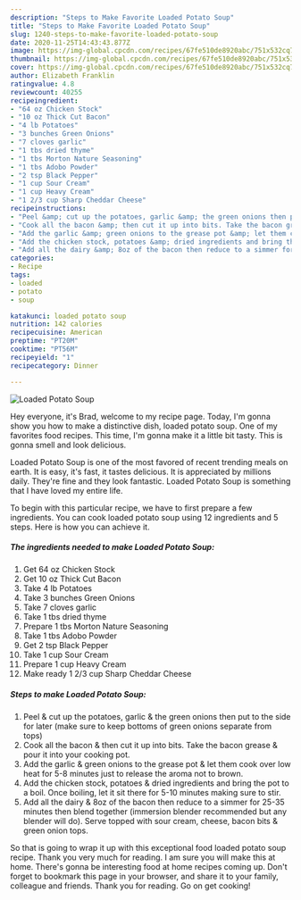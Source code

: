 ```yaml
---
description: "Steps to Make Favorite Loaded Potato Soup"
title: "Steps to Make Favorite Loaded Potato Soup"
slug: 1240-steps-to-make-favorite-loaded-potato-soup
date: 2020-11-25T14:43:43.877Z
image: https://img-global.cpcdn.com/recipes/67fe510de8920abc/751x532cq70/loaded-potato-soup-recipe-main-photo.jpg
thumbnail: https://img-global.cpcdn.com/recipes/67fe510de8920abc/751x532cq70/loaded-potato-soup-recipe-main-photo.jpg
cover: https://img-global.cpcdn.com/recipes/67fe510de8920abc/751x532cq70/loaded-potato-soup-recipe-main-photo.jpg
author: Elizabeth Franklin
ratingvalue: 4.8
reviewcount: 40255
recipeingredient:
- "64 oz Chicken Stock"
- "10 oz Thick Cut Bacon"
- "4 lb Potatoes"
- "3 bunches Green Onions"
- "7 cloves garlic"
- "1 tbs dried thyme"
- "1 tbs Morton Nature Seasoning"
- "1 tbs Adobo Powder"
- "2 tsp Black Pepper"
- "1 cup Sour Cream"
- "1 cup Heavy Cream"
- "1 2/3 cup Sharp Cheddar Cheese"
recipeinstructions:
- "Peel &amp; cut up the potatoes, garlic &amp; the green onions then put to the side for later (make sure to keep bottoms of green onions separate from tops)"
- "Cook all the bacon &amp; then cut it up into bits. Take the bacon grease &amp; pour it into your cooking pot."
- "Add the garlic &amp; green onions to the grease pot &amp; let them cook over low heat for 5-8 minutes just to release the aroma not to brown."
- "Add the chicken stock, potatoes &amp; dried ingredients and bring the pot to a boil. Once boiling, let it sit there for 5-10 minutes making sure to stir."
- "Add all the dairy &amp; 8oz of the bacon then reduce to a simmer for 25-35 minutes then blend together (immersion blender recommended but any blender will do). Serve topped with sour cream, cheese, bacon bits &amp; green onion tops."
categories:
- Recipe
tags:
- loaded
- potato
- soup

katakunci: loaded potato soup 
nutrition: 142 calories
recipecuisine: American
preptime: "PT20M"
cooktime: "PT56M"
recipeyield: "1"
recipecategory: Dinner

---
```



![Loaded Potato Soup](https://img-global.cpcdn.com/recipes/67fe510de8920abc/751x532cq70/loaded-potato-soup-recipe-main-photo.jpg)

Hey everyone, it's Brad, welcome to my recipe page. Today, I'm gonna show you how to make a distinctive dish, loaded potato soup. One of my favorites food recipes. This time, I'm gonna make it a little bit tasty. This is gonna smell and look delicious.



Loaded Potato Soup is one of the most favored of recent trending meals on earth. It is easy, it's fast, it tastes delicious. It is appreciated by millions daily. They're fine and they look fantastic. Loaded Potato Soup is something that I have loved my entire life.


To begin with this particular recipe, we have to first prepare a few ingredients. You can cook loaded potato soup using 12 ingredients and 5 steps. Here is how you can achieve it.

<!--inarticleads1-->

##### The ingredients needed to make Loaded Potato Soup:

1. Get 64 oz Chicken Stock
1. Get 10 oz Thick Cut Bacon
1. Take 4 lb Potatoes
1. Take 3 bunches Green Onions
1. Take 7 cloves garlic
1. Take 1 tbs dried thyme
1. Prepare 1 tbs Morton Nature Seasoning
1. Take 1 tbs Adobo Powder
1. Get 2 tsp Black Pepper
1. Take 1 cup Sour Cream
1. Prepare 1 cup Heavy Cream
1. Make ready 1 2/3 cup Sharp Cheddar Cheese




<!--inarticleads2-->

##### Steps to make Loaded Potato Soup:

1. Peel &amp; cut up the potatoes, garlic &amp; the green onions then put to the side for later (make sure to keep bottoms of green onions separate from tops)
1. Cook all the bacon &amp; then cut it up into bits. Take the bacon grease &amp; pour it into your cooking pot.
1. Add the garlic &amp; green onions to the grease pot &amp; let them cook over low heat for 5-8 minutes just to release the aroma not to brown.
1. Add the chicken stock, potatoes &amp; dried ingredients and bring the pot to a boil. Once boiling, let it sit there for 5-10 minutes making sure to stir.
1. Add all the dairy &amp; 8oz of the bacon then reduce to a simmer for 25-35 minutes then blend together (immersion blender recommended but any blender will do). Serve topped with sour cream, cheese, bacon bits &amp; green onion tops.




So that is going to wrap it up with this exceptional food loaded potato soup recipe. Thank you very much for reading. I am sure you will make this at home. There's gonna be interesting food at home recipes coming up. Don't forget to bookmark this page in your browser, and share it to your family, colleague and friends. Thank you for reading. Go on get cooking!
